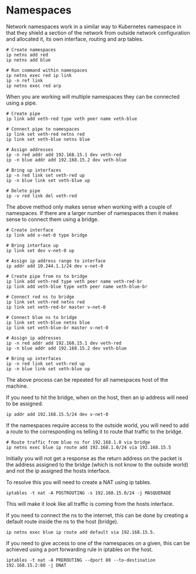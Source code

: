 # Namespaces

Network namespaces work in a similar way to Kubernetes namespace in that they shield a section of the network from outside network configuration
and allocated it, its own interface, routing and arp tables.

```shell
# Create namespaces
ip netns add red
ip netns add blue

# Run command within namespaces
ip netns exec red ip link
ip -n ref link
ip netns exec red arp
```

When you are working will multiple namespaces they can be connected using a pipe.

```shell
# Create pipe
ip link add veth-red type veth peer name veth-blue

# Connect pipe to namespaces
ip link set veth-red netns red
ip link set veth-blue netns blue

# Assign addresses
ip -n red addr add 192.168.15.1 dev veth-red
ip -n blue addr add 192.168.15.2 dev veth-blue

# Bring up interfaces
ip -n red link set veth-red up
ip -n blue link set veth-blue up

# Delete pipe
ip -v red link del veth-red
```

The above method only makes sense when working with a couple of namespaces. If there are a larger number of namespaces then it makes sense to 
connect them using a bridge.

```shell
# Create interface
ip link add v-net-0 type bridge

# Bring interface up
ip link set dev v-net-0 up

# Assign ip address range to interface
ip addr add 10.244.1.1/24 dev v-net-0

# Create pipe from ns to bridge
ip link add veth-red type veth peer name veth-red-br
ip link add veth-blue type veth peer name veth-blue-br

# Connect red ns to bridge
ip link set veth-red netns red
ip link set veth-red-br master v-net-0

# Connect blue ns to bridge
ip link set veth-blue netns blue
ip link set veth-blue-br master v-net-0

# Assign ip addresses
ip -n red addr add 192.168.15.1 dev veth-red
ip -n blue addr add 192.168.15.2 dev veth-blue

# Bring up interfaces
ip -n red link set veth-red up
ip -n blue link set veth-blue up
```

The above process can be repeated for all namespaces host of the machine.

If you need to hit the bridge, when on the host, then an ip address will need to be assigned.

```shell
ip addr add 192.168.15.5/24 dev v-net-0
```

If the namespaces require access to the outside world, you will need to add a route to the corresponding ns telling it to route that traffic to 
the bridge.

```shell
# Route traffic from blue ns for 192.168.1.0 via bridge
ip netns exec blue ip route add 192.168.1.0/24 via 192.168.15.5
```

Initially you will not get a response as the return address on the packet is the address assigned to the bridge (which is not know to the outside world) and not the ip assigned the hosts interface.

To resolve this you will need to create a NAT using ip tables.

```shell
iptables -t nat -A POSTROUTING -s 192.168.15.0/24 -j MASQUERADE
```

This will make it look like all traffic is coming from the hosts interface.

If you need to connect the ns to the internet, this can be done by creating a default route inside the ns to the host (bridge).

```shell
ip netns exec blue ip route add default via 192.168.15.5.
```

If you need to give access to one of the namespaces on a given, this can be achieved using a port forwarding rule in iptables on the host.

```shell
iptables -t nat -A PREROUTING --dport 80 --to-destination 192.168.15.2:80 -j DNAT
```